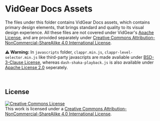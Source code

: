 # VidGear Docs Assets

The files under this folder contains VidGear Docs assets, which contains primary design elements, that brings standard and quality to its visual design experience. All these files are not covered under VidGear's [Apache License](https://github.com/abhiTronix/vidgear/blob/master/LICENSE), and are provided separately under [Creative Commons Attribution-NonCommercial-ShareAlike 4.0 International License](http://creativecommons.org/licenses/by-nc-sa/4.0/).

**:warning: Warning:** In `javascripts` folder, `clappr.min.js`, `clappr-level-selector.min.js` like third-party javascripts are made avaliable under [BSD-3-Clause License](https://github.com/clappr/clappr/blob/dev/LICENSE), whereas `dash-shaka-playback.js` is also available under [Apache License 2.0](https://github.com/google/shaka-player/blob/master/LICENSE) seperately.

&nbsp;

## License

<a rel="license" href="http://creativecommons.org/licenses/by-nc-sa/4.0/"><img alt="Creative Commons License" style="border-width:0" src="https://i.creativecommons.org/l/by-nc-sa/4.0/88x31.png" /></a><br />This work is licensed under a <a rel="license" href="http://creativecommons.org/licenses/by-nc-sa/4.0/">Creative Commons Attribution-NonCommercial-ShareAlike 4.0 International License</a>.